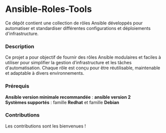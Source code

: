 # Ansible-Roles-Tools

Ce dépôt contient une collection de rôles Ansible développés pour automatiser et standardiser différentes configurations et déploiements d'infrastructure.

### Description

Ce projet a pour objectif de fournir des rôles Ansible modulaires et faciles à utiliser pour simplifier la gestion d’infrastructure et les tâches d'automatisation. Chaque rôle est conçu pour être réutilisable, maintenable et adaptable à divers environnements.

### Prérequis

**Ansible version minimale recommandée** : **ansible version 2** <br>
**Systèmes supportés** : famille **Redhat** et famille **Debian**

### Contributions

Les contributions sont les bienvenues !